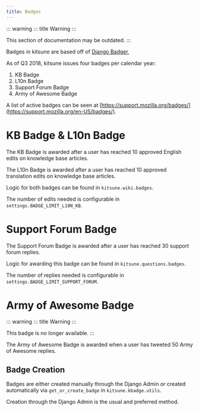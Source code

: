 ```yaml
---
title: Badges
---
```


::: warning
::: title
Warning
:::

This section of documentation may be outdated.
:::

Badges in kitsune are based off of [Django
Badger](https://github.com/mozilla/django-badger),

As of Q3 2018, kitsune issues four badges per calendar year:

1.  KB Badge
2.  L10n Badge
3.  Support Forum Badge
4.  Army of Awesome Badge

A list of active badges can be seen at
[https://support.mozilla.org/badges/](https://support.mozilla.org/en-US/badges/).

# KB Badge & L10n Badge

The KB Badge is awarded after a user has reached 10 approved English
edits on knowledge base articles.

The L10n Badge is awarded after a user has reached 10 approved
translation edits on knowledge base articles.

Logic for both badges can be found in `kitsune.wiki.badges`.

The number of edits needed is configurable in
`settings.BADGE_LIMIT_L10N_KB`.

# Support Forum Badge

The Support Forum Badge is awarded after a user has reached 30 support
forum replies.

Logic for awarding this badge can be found in
`kitsune.questions.badges`.

The number of replies needed is configurable in
`settings.BADGE_LIMIT_SUPPORT_FORUM`.

# Army of Awesome Badge

::: warning
::: title
Warning
:::

This badge is no longer available.
:::

The Army of Awesome Badge is awarded when a user has tweeted 50 Army of
Awesome replies.

## Badge Creation

Badges are either created manually through the Django Admin *or* created
automatically via `get_or_create_badge` in `kitsune.kbadge.utils`.

Creation through the Django Admin is the usual and preferred method.

